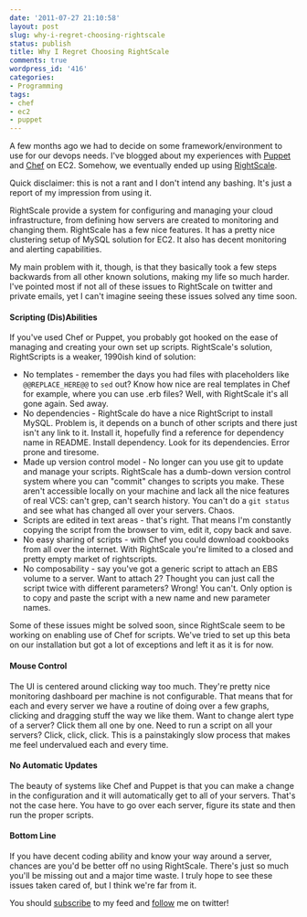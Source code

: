 ```yaml
---
date: '2011-07-27 21:10:58'
layout: post
slug: why-i-regret-choosing-rightscale
status: publish
title: Why I Regret Choosing RightScale
comments: true
wordpress_id: '416'
categories:
- Programming
tags:
- chef
- ec2
- puppet
---
```


A few months ago we had to decide on some framework/environment to use for our devops needs. I've blogged about my experiences with [Puppet](/2010/12/19/using-puppet-to-automatically-configure-new-ec2-instances/) and [Chef](/2011/03/07/using-chef-to-automatically-configure-new-ec2-instances/) on EC2. Somehow, we eventually ended up using [RightScale](http://www.rightscale.com).

Quick disclaimer: this is not a rant and I don't intend any bashing. It's just a report of my impression from using it.

RightScale provide a system for configuring and managing your cloud infrastructure, from defining how servers are created to monitoring and changing them. RightScale has a few nice features. It has a pretty nice clustering setup of MySQL solution for EC2. It also has decent monitoring and alerting capabilities.

My main problem with it, though, is that they basically took a few steps backwards from all other known solutions, making my life so much harder. I've pointed most if not all of these issues to RightScale on twitter and private emails, yet I can't imagine seeing these issues solved any time soon.


#### Scripting (Dis)Abilities


If you've used Chef or Puppet, you probably got hooked on the ease of managing and creating your own set up scripts. RightScale's solution, RightScripts is a weaker, 1990ish kind of solution:

  * No templates - remember the days you had files with placeholders like `@@REPLACE_HERE@@` to `sed` out? Know how nice are real templates in Chef for example, where you can use .erb files? Well, with RightScale it's all gone again. Sed away.
  * No dependencies - RightScale do have a nice RightScript to install MySQL. Problem is, it depends on a bunch of other scripts and there just isn't any link to it. Install it, hopefully find a reference for dependency name in README. Install dependency. Look for its dependencies. Error prone and tiresome.
  * Made up version control model - No longer can you use git to update and manage your scripts. RightScale has a dumb-down version control system where you can "commit" changes to scripts you make. These aren't accessible locally on your machine and lack all the nice features of real VCS: can't grep, can't search history. You can't do a `git status` and see what has changed all over your servers. Chaos.
  * Scripts are edited in text areas - that's right. That means I'm constantly copying the script from the browser to vim, edit it, copy back and save.
  * No easy sharing of scripts - with Chef you could download cookbooks from all over the internet. With RightScale you're limited to a closed and pretty empty market of rightscripts.
  * No composability - say you've got a generic script to attach an EBS volume to a server. Want to attach 2? Thought you can just call the script twice with different parameters? Wrong! You can't. Only option is to copy and paste the script with a new name and new parameter names.

Some of these issues might be solved soon, since RightScale seem to be working on enabling use of Chef for scripts. We've tried to set up this beta on our installation but got a lot of exceptions and left it as it is for now.

#### Mouse Control

The UI is centered around clicking way too much. They're pretty nice monitoring dashboard per machine is not configurable. That means that for each and every server we have a routine of doing over a few graphs, clicking and dragging stuff the way we like them. Want to change alert type of a server? Click them all one by one. Need to run a script on all your servers? Click, click, click. This is a painstakingly slow process that makes me feel undervalued each and every time.

#### No Automatic Updates

The beauty of systems like Chef and Puppet is that you can make a change in the configuration and it will automatically get to all of your servers. That's not the case here. You have to go over each server, figure its state and then run the proper scripts.

#### Bottom Line

If you have decent coding ability and know your way around a server, chances are you'd be better off no using RightScale. There's just so much you'll be missing out and a major time waste. I truly hope to see these issues taken cared of, but I think we're far from it.

You should [subscribe](http://feeds.feedburner.com/TheCodeDump) to my feed and [follow](http://twitter.com/avivby) me on twitter!
